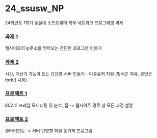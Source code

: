 # 24_ssusw_NP
24학년도 1학기 숭실대 소프트웨어 학부 네트워크 프로그래밍 과제

### [과제 1](https://github.com/kitsune03k/24_ssusw_NP/tree/main/hw1)
웹사이트의 ip주소를 얻어오는 간단한 프로그램 만들기

### [과제 2](https://github.com/kitsune03k/24_ssusw_NP/tree/main/hw2)
시간, 계산기 기능이 있는 간단한 서버 만들기 - 다중유저 지원 (방식은 자유, 본인은 fork() 사용)

### [프로젝트 1](https://github.com/kitsune03k/24_ssusw_NP/tree/main/pj1)
802.11 프레임 모니터링 및 분석, 집 -> 웹사이트 경로 상 모든 과정 설명

### [프로젝트 2](https://github.com/kitsune03k/DropPox_Project)
클라이언트 -> 서버 단방향 파일 동기화 프로그램